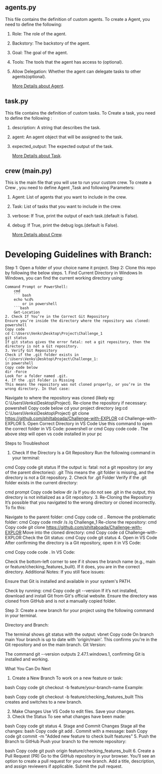 ## agents.py
This file contains the definition of custom agents.
To create a Agent, you need to define the following:
1. Role: The role of the agent.
2. Backstory: The backstory of the agent.
3. Goal: The goal of the agent.
4. Tools: The tools that the agent has access to (optional).
5. Allow Delegation: Whether the agent can delegate tasks to other agents(optional).

    [More Details about Agent](https://docs.crewai.com/concepts/agents).

## task.py
This file contains the definition of custom tasks.
To Create a task, you need to define the following :
1. description: A string that describes the task.
2. agent: An agent object that will be assigned to the task.
3. expected_output: The expected output of the task.

    [More Details about Task](https://docs.crewai.com/concepts/tasks).

## crew (main.py)
This is the main file that you will use to run your custom crew.
To create a Crew , you need to define Agent ,Task and following Parameters:
1. Agent: List of agents that you want to include in the crew.
2. Task: List of tasks that you want to include in the crew.
3. verbose: If True, print the output of each task.(default is False).
4. debug: If True, print the debug logs.(default is False).

    [More Details about Crew](https://docs.crewai.com/concepts/crew).

Developing Guidelines with Branch:
=====================================
Step 1: Open a folder of your choice name it project.
Step 2: Clone this repo by following the below steps.
    1. Find Current Directory in Windows
    In Windows, you can find the current working directory using:

    Command Prompt or PowerShell:
        cmd
        ``` bash
        echo %cd%
            or in powershell
        ```bash
        Get-Location
    2. Check If You’re in the Correct Git Repository
    Ensure you’re inside the directory where the repository was cloned:
    powershell
    Copy code
    cd C:\Users\Venks\Desktop\Project\Challenge_1
    git status
    If git status gives the error fatal: not a git repository, then the directory is not a Git repository.
    3. Verify Git Repository
    Check if the .git folder exists in C:\Users\Venks\Desktop\Project\Challenge_1:
    in powershell
    Copy code below
    dir -Force
    Look for a folder named .git.
    4. If the .git Folder is Missing
    This means the repository was not cloned properly, or you’re in the wrong directory. In that case:

Navigate to where the repository was cloned (likely eg: C:\Users\Venks\Desktop\Project).
Re-clone the repository if necessary:
powershell
Copy code below
    cd your project directory
        (eg:cd C:\Users\Venks\Desktop\Project)
        git clone https://github.com/philtaboada/Challenge-with-EXPLOR
    cd Challenge-with-EXPLOR
    5. Open Correct Directory in VS Code
        Use this command to open the correct folder in VS Code:
    powershell or cmd
    Copy code
    code .
The above step will open vs code installed in your pc



Steps to Troubleshoot
1. Check If the Directory Is a Git Repository
Run the following command in your terminal:

cmd
Copy code
git status
If the output is:
fatal: not a git repository (or any of the parent directories): .git
This means the .git folder is missing, and the directory is not a Git repository.
2. Check for .git Folder
Verify if the .git folder exists in the current directory:

cmd prompt
Copy code below
dir /a
If you do not see .git in the output, this directory is not initialized as a Git repository.
3. Re-Cloning the Repository
It’s possible that you navigated to the wrong directory or cloned incorrectly. To fix this:

Navigate to the parent folder:
cmd
Copy code
cd ..
Remove the problematic folder:
cmd
Copy code
rmdir /s /q Challenge_1
Re-clone the repository:
cmd
Copy code
git clone https://github.com/philtaboada/Challenge-with-EXPLOR
Move into the cloned directory:
cmd
Copy code
cd Challenge-with-EXPLOR
Check the Git status:
cmd
Copy code
git status
4. Open in VS Code
After confirming the directory is a Git repository, open it in VS Code:

cmd
Copy code
code .
In VS Code:

Check the bottom-left corner to see if it shows the branch name (e.g., main or feature/checking_features_built).
If it does, you are in the correct directory.
Additional Notes:
If you still face issues:

Ensure that Git is installed and available in your system's PATH.

Check by running:
cmd
Copy code
git --version
If it’s not installed, download and install Git from Git's official website.
Ensure the directory was cloned from GitHub and is not a manually copied folder.

Step 3: Create a new branch for your project using the following command in your terminal.

Directory and Branch:

The terminal shows git status with the output:
vbnet
Copy code
On branch main
Your branch is up to date with 'origin/main'.
This confirms you're in the Git repository and on the main branch.
Git Version:

The command git --version outputs 2.47.1.windows.1, confirming Git is installed and working.

What You Can Do Next
1. Create a New Branch
To work on a new feature or task:

bash
Copy code
git checkout -b feature/your-branch-name
Example:

bash
Copy code
git checkout -b feature/checking_features_built
This creates and switches to a new branch.

2. Make Changes
Use VS Code to edit files.
Save your changes.
3. Check the Status
To see what changes have been made:

bash
Copy code
git status
4. Stage and Commit Changes
Stage all the changes:
bash
Copy code
git add .
Commit with a message:
bash
Copy code
git commit -m "Added new feature to check built features"
5. Push the Branch to GitHub
Push your branch to the remote repository:

bash
Copy code
git push origin feature/checking_features_built
6. Create a Pull Request (PR)
Go to the GitHub repository in your browser.
You’ll see an option to create a pull request for your new branch.
Add a title, description, and assign reviewers if applicable.
Submit the pull request.


